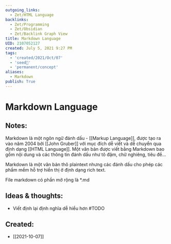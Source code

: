 ```yaml
---
outgoing_links:
  - Zet/HTML Language
backlinks:
  - Zet/Programming
  - Zet/Obsidian
  - Zet/Backlink Graph View
title: Markdown Language
UID: 2107052127
created: July 5, 2021 9:27 PM
tags:
  - 'created/2021/Oct/07'
  - 'seed🥜'
  - 'permanent/concept'
aliases:
  - Markdown
publish: True
---
```

# Markdown Language

## Notes:

Markdown là một ngôn ngữ đánh dấu - [[Markup Language]], được tạo ra vào năm 2004 bởi [[John Gruber]] với mục đích dễ viết và dễ chuyển qua định dạng [[HTML Language]]. Một văn bản được viết bằng Markdown bao gồm nội dung và các thông tin đánh dấu như tô đậm, chữ nghiêng, tiêu đề...

Markdown là một văn bản thô plaintext nhưng các đánh dấu cho phép các phầm mềm hỗ trợ hiển thị ở định dạng rich text.

File markdown có phần mở rộng là *.md

## Ideas & thoughts:
- Viết định lại định nghĩa dễ hiểu hơn #TODO 


## Created:
- [[2021-10-07]]
